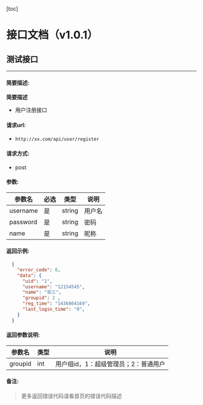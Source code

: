 [toc]

# 接口文档（v1.0.1）




## 测试接口
---

#### 简要描述:

**简要描述**

* 用户注册接口

#### 请求url:

* `http://xx.com/api/user/register`

#### 请求方式:

* post

#### 参数:
|参数名|必选|类型|说明|
|---|---|---|---|
|username|是|string|用户名|
|password|是|string|密码|
|name|是|string|昵称|

#### 返回示例:

```json
  {
    "error_code": 0,
    "data": {
      "uid": "1",
      "username": "12154545",
      "name": "张三",
      "groupid": 2 ,
      "reg_time": "1436864169",
      "last_login_time": "0",
    }
  }
```

#### 返回参数说明:

|参数名|类型|说明|
|---|---|---|
|groupid|int|用户组id，1：超级管理员；2：普通用户|


#### 备注:

> 更多返回错误代码请看首页的错误代码描述